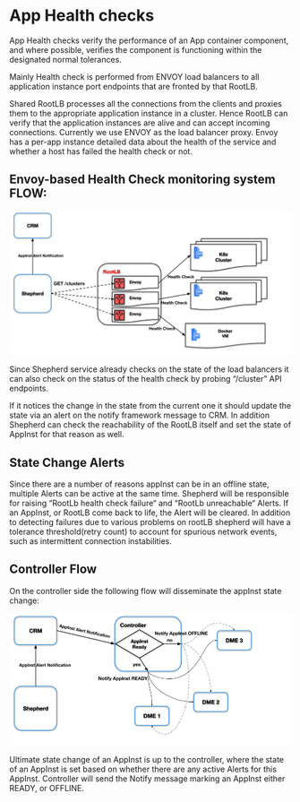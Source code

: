 ﻿# App Health checks

App Health checks verify the performance of an App container component, and where possible, verifies the component is functioning within the designated normal tolerances.

Mainly Health check is performed from ENVOY load balancers to all application instance port endpoints that are fronted by that RootLB.

Shared RootLB processes all the connections from the clients and proxies them to the appropriate application instance in a cluster. Hence RootLB can verify that the application instances are alive and can accept incoming connections. Currently we use ENVOY as the load balancer proxy. Envoy has a per-app instance detailed data about the health of the service and whether a host has failed the health check or not.

## Envoy-based Health Check monitoring system FLOW:

![](./images/001.png)

Since Shepherd service already checks on the state of the load balancers it can also check on the status of the health check by probing “/cluster” API endpoints.

If it notices the change in the state from the current one it should update the state via an alert on the notify framework message to CRM. In addition Shepherd can check the reachability of the RootLB itself and set the state of AppInst for that reason as well.

## State Change Alerts

Since there are a number of reasons appInst can be in an offline state, multiple Alerts can be active at the same time. Shepherd will be responsible for raising “RootLb health check failure“ and “RootLb unreachable“ Alerts. If an AppInst, or RootLB come back to life, the Alert will be cleared. In addition to detecting failures due to various problems on rootLB shepherd will have a tolerance threshold(retry count) to account for spurious network events, such as intermittent connection instabilities.

## Controller Flow

On the controller side the following flow will disseminate the appInst state change:

![](./images/002.png)

Ultimate state change of an AppInst is up to the controller, where the state of an AppInst is set based on whether there are any active Alerts for this AppInst. Controller will send the Notify message marking an AppInst either READY, or OFFLINE.
